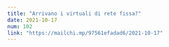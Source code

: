 ```yaml
---
title: "Arrivano i virtuali di rete fissa?"
date: 2021-10-17
num: 102
link: "https://mailchi.mp/97561efadad6/2021-10-17"
---
```

